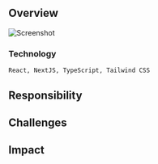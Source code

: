 ## Overview

![Screenshot]("./public/turo.png")

### Technology

```
React, NextJS, TypeScript, Tailwind CSS
```

## Responsibility

## Challenges

## Impact